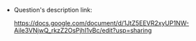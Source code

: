 + Question's description link:

    https://docs.google.com/document/d/1JtZ5EEVR2xyUP1NW-Aile3VNjwQ_rkzZ2OsPjhI1vBc/edit?usp=sharing
